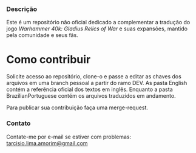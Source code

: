 ### Descrição

Este é um repositório não oficial dedicado a complementar a tradução do jogo *Warhammer 40k: Gladius Relics of War* e suas expansões, mantido pela comunidade e seus fãs.

# Como contribuir

Solicite acesso ao repositório, clone-o e passe a editar as chaves dos arquivos em uma branch pessoal a partir do ramo DEV. As pasta English contém a referência oficial dos textos em inglês. Enquanto a pasta BrazilianPortuguese contém os arquivos traduzidos em andamento.

Para publicar sua contribuição faça uma merge-request.


### Contato

Contate-me por e-mail se estiver com problemas: tarcisio.lima.amorim@gmail.com